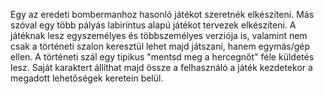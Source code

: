 Egy az eredeti bombermanhoz hasonló játékot szeretnék elkészíteni. Más szóval egy több pályás labirintus alapú játékot tervezek elkészíteni. A játéknak lesz egyszemélyes és többszemélyes verziója is, valamint nem csak a történeti szalon keresztül lehet majd játszani, hanem egymás/gép ellen. A történeti szál egy tipikus "mentsd meg a hercegnőt" féle küldetés lesz. Saját karaktert állíthat majd össze a felhasználó a játék kezdetekor a megadott lehetőségek keretein belül. 
